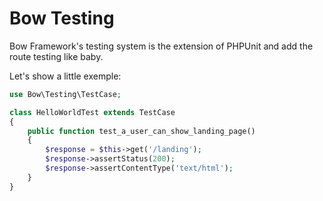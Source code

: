 # Bow Testing

Bow Framework's testing system is the extension of PHPUnit and add the route testing like baby.

Let's show a little exemple:

```php
use Bow\Testing\TestCase;

class HelloWorldTest extends TestCase
{
	public function test_a_user_can_show_landing_page()
	{
		$response = $this->get('/landing');
		$response->assertStatus(200);
		$response->assertContentType('text/html');
	}
}
```